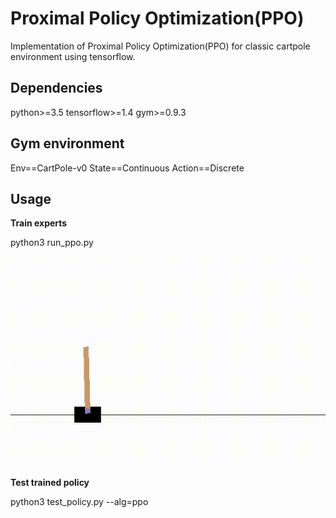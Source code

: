 # Proximal Policy Optimization(PPO)  
Implementation of Proximal Policy Optimization(PPO) for classic cartpole environment using tensorflow. 

## Dependencies
python>=3.5
tensorflow>=1.4 
gym>=0.9.3 

## Gym environment

Env==CartPole-v0
State==Continuous
Action==Discrete

## Usage

**Train experts**
 
python3 run_ppo.py 
<p align= "center">
  <img src="images/training_ppo.gif/">
</p>

**Test trained policy** 

python3 test_policy.py --alg=ppo 

  
  


